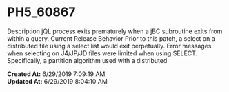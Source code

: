 # PH5_60867

Description jQL process exits prematurely when a jBC subroutine exits from within a query. Current Release Behavior Prior to this patch, a select on a distributed file using a select list would exit perpetually. Error messages when selecting on J4/JP/JD files were limited when using SELECT. Specifically, a partition algorithm used with a distributed  

**Created At:** 6/29/2019 7:09:19 AM  
**Updated At:** 6/29/2019 8:04:10 AM  

